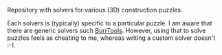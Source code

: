 Repository with solvers for various (3D) construction puzzles.

Each solvers is (typically) specific to a particular puzzle. I am aware that there are generic
solvers such [BurrTools](http://burrtools.sourceforge.net). However, using that to solve puzzles
feels as cheating to me, whereas writing a custom solver doesn't :-).